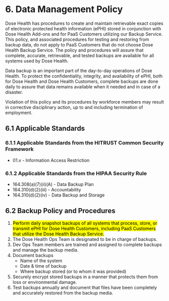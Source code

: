 # 6. Data Management Policy

Dose Health has procedures to create and maintain retrievable exact copies of electronic protected health information (ePHI) stored in conjunction with Dose Health Add-ons and for PaaS Customers utilizing our Backup Service. This policy, and associated procedures for testing and restoring from backup data, do not apply to PaaS Customers that do not choose Dose Health Backup Service. The policy and procedures will assure that complete, accurate, retrievable, and tested backups are available for all systems used by Dose Health.

Data backup is an important part of the day-to-day operations of Dose Health. To protect the confidentiality, integrity, and availability of ePHI, both for Dose Health and Dose Health Customers, complete backups are done daily to assure that data remains available when it needed and in case of a disaster.

Violation of this policy and its procedures by workforce members may result in corrective disciplinary action, up to and including termination of employment.

## 6.1 Applicable Standards

### 6.1.1 Applicable Standards from the HITRUST Common Security Framework

* 01.v - Information Access Restriction

### 6.1.2 Applicable Standards from the HIPAA Security Rule

* 164.308(a)(7)(ii)(A) - Data Backup Plan
* 164.310(d)(2)(iii) - Accountability
* 164.310(d)(2)(iv) - Data Backup and Storage

## 6.2 Backup Policy and Procedures

1. <mark>Perform daily snapshot backups of all systems that process, store, or transmit ePHI for Dose Health Customers, including PaaS Customers that utilize the Dose Health Backup Service.</mark>
2. The Dose Health Ops Team is designated to be in charge of backups.
3. Dev Ops Team members are trained and assigned to complete backups and manage the backup media.
4. Document backups
   * Name of the system
   * Date & time of backup
   * Where backup stored (or to whom it was provided)
5. Securely encrypt stored backups in a manner that protects them from loss or environmental damage.
6. Test backups annually and document that files have been completely and accurately restored from the backup media.
